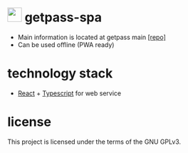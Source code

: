 # <img src="public/favicon.ico" width="32" height="32"> getpass-spa
* Main information is located at getpass main [[repo]](https://github.com/rkorsakov1/getpass)
* Can be used offline (PWA ready)

# technology stack
 * [React](https://reactjs.org/) + [Typescript](https://www.typescriptlang.org) for web service
 
# license
This project is licensed under the terms of the GNU GPLv3.
